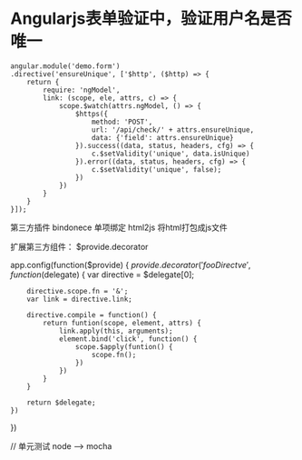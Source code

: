 # Angularjs表单验证中，验证用户名是否唯一

```
angular.module('demo.form')
.directive('ensureUnique', ['$http', ($http) => {
    return {
        require: 'ngModel',
        link: (scope, ele, attrs, c) => {
            scope.$watch(attrs.ngModel, () => {
                $https({
                    method: 'POST',
                    url: '/api/check/' + attrs.ensureUnique,
                    data: {'field': attrs.ensureUnique}
                }).success((data, status, headers, cfg) => {
                    c.$setValidity('unique', data.isUnique)
                }).error((data, status, headers, cfg) => {
                    c.$setValidity('unique', false);
                })
            })
        }
    }
}]);
```


第三方插件
bindonece 单项绑定
html2js 将html打包成js文件

扩展第三方组件：
$provide.decorator

app.config(function($provide) {
    $provide.decorator('fooDirectve', function($delegate) {
        var directive = $delegate[0];

        directive.scope.fn = '&';
        var link = directive.link;

        directive.compile = function() {
            return funtion(scope, element, attrs) {
                link.apply(this, arguments);
                element.bind('click', function() {
                    scope.$apply(funtion() {
                        scope.fn();
                    })
                })
            }
        }

        return $delegate;
    })
})

// 单元测试
node --> mocha
